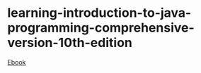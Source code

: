 # learning-introduction-to-java-programming-comprehensive-version-10th-edition

[Ebook](https://media.pearsoncmg.com/bc/abp/cs-resources/products/product.html#product,isbn=0133813460 "Book information")
